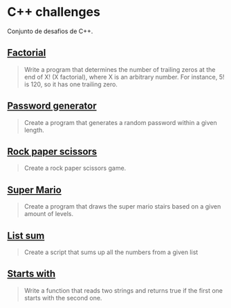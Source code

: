# C++ challenges

Conjunto de desafios de C++.

## [Factorial](https://github.com/docafavarato/cpp-challenges/tree/main/Factorial/aula.cpp)
> Write a program that determines the number of trailing zeros at the end of X! (X factorial), where X is an arbitrary number. For instance, 5! is 120, so it has one trailing zero.
## [Password generator](https://github.com/docafavarato/cpp-challenges/tree/main/Password%20generator/aula.cpp)
> Create a program that generates a random password within a given length.
## [Rock paper scissors](https://github.com/docafavarato/cpp-challenges/tree/main/Rock%20paper%20scissors/main.cpp)
> Create a rock paper scissors game.
## [Super Mario](https://github.com/docafavarato/cpp-challenges/tree/main/Super%20Mario/main.cpp)
> Create a program that draws the super mario stairs based on a given amount of levels.
## [List sum](https://github.com/docafavarato/cpp-challenges/tree/main/List%20sum/main.cpp)
> Create a script that sums up all the numbers from a given list
## [Starts with](https://github.com/docafavarato/cpp-challenges/tree/main/Starts%20with/main.cpp)
> Write a function that reads two strings and returns true if the first one starts with the second one.
